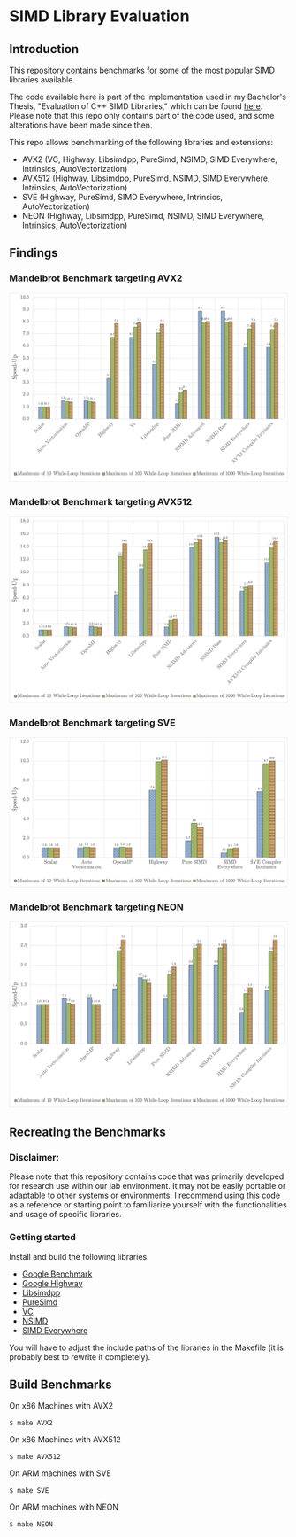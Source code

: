 # SIMD Library Evaluation
## Introduction
This repository contains benchmarks for some of the most popular SIMD libraries available. 

The code available here is part of the implementation used in my Bachelor's Thesis, "Evaluation of C++ SIMD Libraries," which can be found [here](https://www.mnm-team.org/pub/Fopras/rock23/). Please note that this repo only contains part of the code used, and some alterations have been made since then. 

This repo allows benchmarking of the following libraries and extensions:

- AVX2 (VC, Highway, Libsimdpp, PureSimd, NSIMD, SIMD Everywhere, Intrinsics, AutoVectorization)
- AVX512 (Highway, Libsimdpp, PureSimd, NSIMD, SIMD Everywhere, Intrinsics, AutoVectorization)
- SVE (Highway, PureSimd, SIMD Everywhere, Intrinsics, AutoVectorization)
- NEON (Highway, Libsimdpp, PureSimd, NSIMD, SIMD Everywhere, Intrinsics, AutoVectorization)

## Findings
### Mandelbrot Benchmark targeting AVX2
![Mandelbrot Benchmark AVX2](/figures/x86_Mandelbrot_Benchmark_AVX2.png)


### Mandelbrot Benchmark targeting AVX512
![Mandelbrot Benchmark AVX512](/figures/x86_Mandelbrot_Benchmark_AVX512.png)


### Mandelbrot Benchmark targeting SVE
![Mandelbrot Benchmark SVE](/figures/ARM_Mandelbrot_Benchmark_SVE.png)

### Mandelbrot Benchmark targeting NEON
![Mandelbrot Benchmark NEON](/figures/ARM_Mandelbrot_Benchmark_NEON.png)


## Recreating the Benchmarks
### Disclaimer: 
Please note that this repository contains code that was primarily developed for research use within our lab environment. It may not be easily portable or adaptable to other systems or environments. I recommend using this code as a reference or starting point to familiarize yourself with the functionalities and usage of specific libraries.

### Getting started
Install and build the following libraries.

- [Google Benchmark](https://github.com/google/benchmark)
- [Google Highway](https://github.com/google/highway)
- [Libsimdpp](https://github.com/p12tic/libsimdpp)
- [PureSimd](https://github.com/eatingtomatoes/pure_simd)
- [VC](https://github.com/VcDevel/Vc)
- [NSIMD](https://github.com/agenium-scale/nsimd)
- [SIMD Everywhere](https://github.com/simd-everywhere/simde)

You will have to adjust the include paths of the libraries in the Makefile (it is probably best to rewrite it completely).

## Build Benchmarks
On x86 Machines with AVX2
```
$ make AVX2
```

On x86 Machines with AVX512
```
$ make AVX512
```

On ARM machines with SVE
```
$ make SVE
```

On ARM machines with NEON
```
$ make NEON
```
